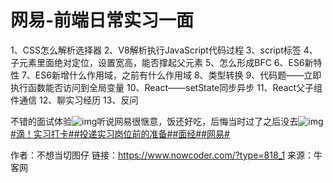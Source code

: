 # 网易-前端日常实习一面

1、CSS怎么解析选择器
2、V8解析执行JavaScript代码过程
3、script标签
4、子元素里面绝对定位，设置宽高，能否撑起父元素
5、怎么形成BFC
6、ES6新特性
7、ES6新增什么作用域，之前有什么作用域
8、类型转换
9、代码题——立即执行函数能否访问到全局变量
10、React——setState同步异步
11、React父子组件通信
12、聊实习经历
13、反问

不错的面试体验![img](https://uploadfiles.nowcoder.com/images/20220815/318889480_1660553763434/7A0C3C39D0D8037360A2B600921D52C5)听说网易很惬意，饭还好吃，后悔当时过了之后没去![img](https://uploadfiles.nowcoder.com/images/20220815/318889480_1660553763930/8B36D115CE5468E380708713273FEF43)
[#滴！实习打卡#]()[#投递实习岗位前的准备#]()[#面经#]()[#网易#]()



作者：不想当切图仔
链接：https://www.nowcoder.com/?type=818_1
来源：牛客网